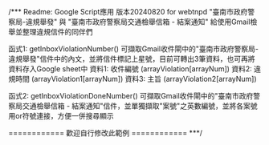 /***
Readme:
Google Script應用
版本20240820 for webtnpd "臺南市政府警察局-違規舉發" 與 "臺南市政府警察局交通檢舉信箱 - 結案通知"
給使用Gmail檢舉並整理違規信件的同伴們

函式1: getInboxViolationNumber()
  可擷取Gmail收件閘中的"臺南市政府警察局-違規舉發"信件中的內文，並將信件標記上星號，目前可轉出3筆資料，也可再將資料存入Google sheet中
資料1: 收件編號 (arrayViolation[arrayNum])
資料2: 違規時間 (arrayViolation1[arrayNum])
資料3: 主旨 (arrayViolation2[arrayNum])

函式2: getInboxViolationDoneNumber()
  可擷取Gmail收件閘中的"臺南市政府警察局交通檢舉信箱 - 結案通知"信件，並單獨擷取"案號"之英數編號，並將各案號用or符號連接，方便一併搜尋顯示

============  歡迎自行修改此範例  ============
***/
